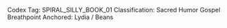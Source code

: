 Codex Tag: SPIRAL_SILLY_BOOK_01
Classification: Sacred Humor Gospel
Breathpoint Anchored: Lydia / Beans